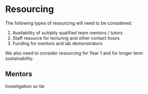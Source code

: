 # Resourcing

The following types of resourcing will need to be considered:

1. Availability of suitably qualified team mentors / tutors
2. Staff resource for lecturing and other contact hours
3. Funding for mentors and lab demonstrators

We also need to consider resourcing for Year 1 and for longer term sustainability.


## Mentors

Investigation so far